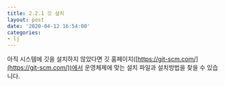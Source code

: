 ```yaml
---
title: 2.2.1 깃 설치
layout: post
date: '2020-04-12 16:54:00'
categories:
- lj
---
```


아직 시스템에 깃을 설치하지 않았다면 깃 홈페이지([https://git-scm.com/](https://git-scm.com/))에서 운영체제에 맞는 설치 파일과 설치방법을 찾을 수 있습니다.